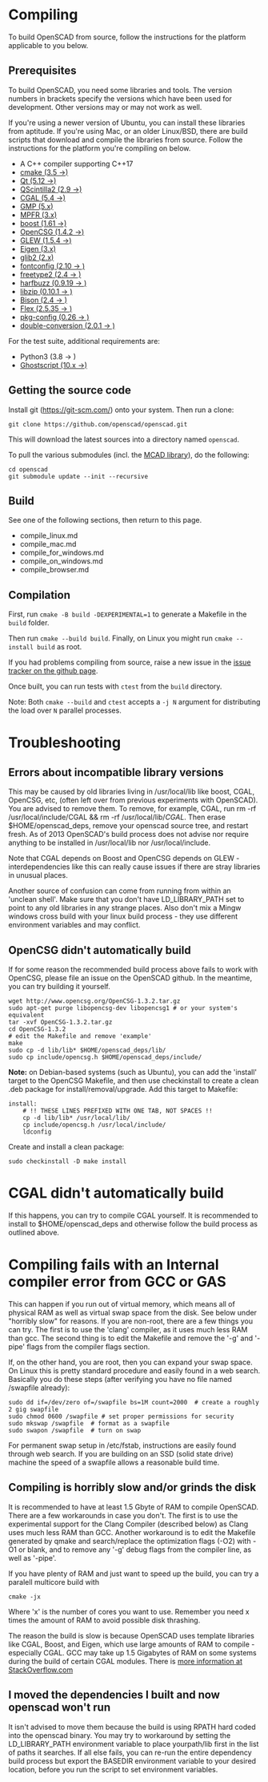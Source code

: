 # Compiling

To build OpenSCAD from source, follow the instructions for the
platform applicable to you below.

## Prerequisites

To build OpenSCAD, you need some libraries and tools. The version
numbers in brackets specify the versions which have been used for
development. Other versions may or may not work as well.

If you're using a newer version of Ubuntu, you can install these 
libraries from aptitude. If you're using Mac, or an older Linux/BSD, there 
are build scripts that download and compile the libraries from source. 
Follow the instructions for the platform you're compiling on below.

* A C++ compiler supporting C++17
* [cmake (3.5 ->)](https://cmake.org/)
* [Qt (5.12 ->)](https://qt.io/)
* [QScintilla2 (2.9 ->)](https://riverbankcomputing.com/software/qscintilla/)
* [CGAL (5.4 ->)](https://www.cgal.org/)
 * [GMP (5.x)](https://gmplib.org/)
 * [MPFR (3.x)](https://www.mpfr.org/)
* [boost (1.61 ->)](https://www.boost.org/)
* [OpenCSG (1.4.2 ->)](http://www.opencsg.org/)
* [GLEW (1.5.4 ->)](http://glew.sourceforge.net/)
* [Eigen (3.x)](https://eigen.tuxfamily.org/)
* [glib2 (2.x)](https://developer.gnome.org/glib/)
* [fontconfig (2.10 -> )](https://fontconfig.org/)
* [freetype2 (2.4 -> )](https://freetype.org/)
* [harfbuzz (0.9.19 -> )](https://www.freedesktop.org/wiki/Software/HarfBuzz/)
* [libzip (0.10.1 -> )](https://libzip.org/)
* [Bison (2.4 -> )](https://www.gnu.org/software/bison/)
* [Flex (2.5.35 -> )](http://flex.sourceforge.net/)
* [pkg-config (0.26 -> )](https://www.freedesktop.org/wiki/Software/pkg-config/)
* [double-conversion (2.0.1 -> )](https://github.com/google/double-conversion/)

For the test suite, additional requirements are:
* Python3 (3.8 -> )
* [Ghostscript (10.x ->)](https://www.ghostscript.com/index.html)

## Getting the source code

Install git (https://git-scm.com/) onto your system. Then run a clone:

    git clone https://github.com/openscad/openscad.git

This will download the latest sources into a directory named `openscad`.

To pull the various submodules (incl. the [MCAD library](https://github.com/openscad/MCAD)), do the following:

    cd openscad
    git submodule update --init --recursive

## Build

See one of the following sections, then return to this page. 

* compile_linux.md
* compile_mac.md
* compile_for_windows.md
* compile_on_windows.md
* compile_browser.md

## Compilation

First, run `cmake -B build -DEXPERIMENTAL=1` to generate a Makefile in the `build` folder.

Then run `cmake --build build`. Finally, on Linux you might run `cmake --install build` as root.

If you had problems compiling from source, raise a new issue in the
[issue tracker on the github page](https://github.com/openscad/openscad/issues).

Once built, you can run tests with `ctest` from the `build` directory.

Note: Both `cmake --build` and `ctest` accepts a `-j N` argument for distributing the load over `N` parallel processes.

# Troubleshooting

## Errors about incompatible library versions

This may be caused by old libraries living in /usr/local/lib like boost, CGAL, OpenCSG, etc, (often left over from previous experiments with OpenSCAD). You are advised to remove them. To remove, for example, CGAL, run rm -rf /usr/local/include/CGAL && rm -rf /usr/local/lib/*CGAL*. Then erase $HOME/openscad_deps, remove your openscad source tree, and restart fresh. As of 2013 OpenSCAD's build process does not advise nor require anything to be installed in /usr/local/lib nor /usr/local/include. 

Note that CGAL depends on Boost and OpenCSG depends on GLEW - interdependencies like this can really cause issues if there are stray libraries in unusual places. 

Another source of confusion can come from running from within an 'unclean shell'. Make sure that you don't have LD_LIBRARY_PATH set to point to any old libraries in any strange places. Also don't mix a Mingw windows cross build with your linux build process - they use different environment variables and may conflict.

## OpenCSG didn't automatically build

If for some reason the recommended build process above fails to work with OpenCSG, please file an issue on the OpenSCAD github. In the meantime, you can try building it yourself. 

    wget http://www.opencsg.org/OpenCSG-1.3.2.tar.gz
    sudo apt-get purge libopencsg-dev libopencsg1 # or your system's equivalent
    tar -xvf OpenCSG-1.3.2.tar.gz
    cd OpenCSG-1.3.2
    # edit the Makefile and remove 'example'
    make
    sudo cp -d lib/lib* $HOME/openscad_deps/lib/
    sudo cp include/opencsg.h $HOME/openscad_deps/include/

__Note:__ on Debian-based systems (such as Ubuntu), you can add the 'install' target to the OpenCSG Makefile, and then use checkinstall to create a clean .deb package for install/removal/upgrade. Add this target to Makefile:

    install:
        # !! THESE LINES PREFIXED WITH ONE TAB, NOT SPACES !!
        cp -d lib/lib* /usr/local/lib/
        cp include/opencsg.h /usr/local/include/
        ldconfig

Create and install a clean package:

    sudo checkinstall -D make install

# CGAL didn't automatically build

If this happens, you can try to compile CGAL yourself. It is recommended to install to $HOME/openscad_deps and otherwise follow the build process as outlined above. 

# Compiling fails with an Internal compiler error from GCC or GAS

This can happen if you run out of virtual memory, which means all of physical RAM as well as virtual swap space from the disk. See below under "horribly slow" for reasons. If you are non-root, there are a few things you can try. The first is to use the 'clang' compiler, as it uses much less RAM than gcc. The second thing is to edit the Makefile and remove the '-g' and '-pipe' flags from the compiler flags section.

If, on the other hand, you are root, then you can expand your swap space. On Linux this is pretty standard procedure and easily found in a web search. Basically you do these steps (after verifying you have no file named /swapfile already):

    sudo dd if=/dev/zero of=/swapfile bs=1M count=2000  # create a roughly 2 gig swapfile 
    sudo chmod 0600 /swapfile # set proper permissions for security
    sudo mkswap /swapfile  # format as a swapfile 
    sudo swapon /swapfile  # turn on swap

For permanent swap setup in /etc/fstab, instructions are easily found through web search. If you are building on an SSD (solid state drive) machine the speed of a swapfile allows a reasonable build time.

## Compiling is horribly slow and/or grinds the disk

It is recommended to have at least 1.5 Gbyte of RAM to compile OpenSCAD. There are a few workarounds in case you don't. The first is to use the experimental support for the Clang Compiler (described below) as Clang uses much less RAM than GCC. Another workaround is to edit the Makefile generated by qmake and search/replace the optimization flags (-O2) with -O1 or blank, and to remove any '-g' debug flags from the compiler line, as well as '-pipe'.  

If you have plenty of RAM and just want to speed up the build, you can try a paralell multicore build with 

    cmake -jx

Where 'x' is the number of cores you want to use. Remember you need x times the amount of RAM to avoid possible disk thrashing. 

The reason the build is slow is because OpenSCAD uses template libraries like CGAL, Boost, and Eigen, which use large amounts of RAM to compile - especially CGAL. GCC may take up 1.5 Gigabytes of RAM on some systems during the build of certain CGAL modules. There is [more information at StackOverflow.com](http://stackoverflow.com/questions/3634203/why-are-templates-so-slow-to-compile)

## I moved the dependencies I built and now openscad won't run

It isn't advised to move them because the build is using RPATH hard coded into the openscad binary. You may try to workaround by setting the LD_LIBRARY_PATH environment variable to place yourpath/lib first in the list of paths it searches. If all else fails, you can re-run the entire dependency build process but export the BASEDIR environment variable to your desired location, before you run the script to set environment variables.
